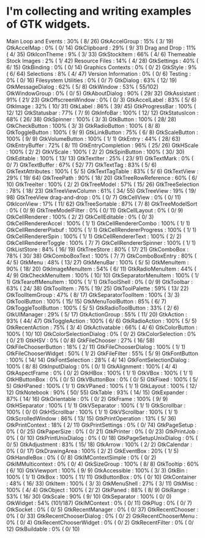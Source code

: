 # I'm collecting and writing examples of GTK widgets.

Main Loop and Events          :  30% (  8/ 26)
GtkAccelGroup                 :  15% (  3/ 19)
GtkAccelMap                   :   0% (  0/ 14)
GtkClipboard                  :  29% (  9/ 31)
Drag and Drop                 :  11% (  4/ 35)
GtkIconTheme                  :   9% (  3/ 33)
GtkStockItem                  :  66% (  4/  6)
Themeable Stock Images        :   2% (  1/ 42)
Resource Files                :  14% (  4/ 28)
GtkSettings                   :  40% (  6/ 15)
GtkBinding                    :   0% (  0/ 14)
Graphics Contexts             :   0% (  0/  2)
GtkStyle                      :   9% (  6/ 64)
Selections                    :   8% (  4/ 47)
Version Information           :   0% (  0/  6)
Testing                       :   0% (  0/ 16)
Filesystem Utilities          :   0% (  0/  7)
GtkDialog                     :  63% ( 12/ 19)
GtkMessageDialog              :  62% (  5/  8)
GtkWindow                     :  53% ( 55/102)
GtkWindowGroup                :   0% (  0/  5)
GtkAboutDialog                :  90% ( 29/ 32)
GtkAssistant                  :  91% ( 21/ 23)
GtkOffscreenWindow            :   0% (  0/  3)
GtkAccelLabel                 :  83% (  5/  6)
GtkImage                      :  32% ( 10/ 31)
GtkLabel                      :  86% ( 39/ 45)
GtkProgressBar                : 100% ( 12/ 12)
GtkStatusbar                  :  77% (  7/  9)
GtkInfoBar                    : 100% ( 12/ 12)
GtkStatusIcon                 :  68% ( 26/ 38)
GtkSpinner                    : 100% (  3/  3)
GtkButton                     : 100% ( 28/ 28)
GtkCheckButton                : 100% (  3/  3)
GtkRadioButton                : 100% (  8/  8)
GtkToggleButton               : 100% (  9/  9)
GtkLinkButton                 :  75% (  6/  8)
GtkScaleButton                : 100% (  9/  9)
GtkVolumeButton               : 100% (  1/  1)
GtkEntry                      :  44% ( 28/ 63)
GtkEntryBuffer                :  72% (  8/ 11)
GtkEntryCompletion            :  96% ( 25/ 26)
GtkHScale                     : 100% (  2/  2)
GtkVScale                     : 100% (  2/  2)
GtkSpinButton                 : 100% ( 30/ 30)
GtkEditable                   : 100% ( 13/ 13)
GtkTextIter                   :  25% ( 23/ 91)
GtkTextMark                   :   0% (  0/  7)
GtkTextBuffer                 :  67% ( 52/ 77)
GtkTextTag                    :  83% (  5/  6)
GtkTextAttributes             : 100% (  5/  5)
GtkTextTagTable               :  83% (  5/  6)
GtkTextView                   :  29% ( 19/ 64)
GtkTreePath                   :  90% ( 18/ 20)
GtkTreeRowReference           :  60% (  6/ 10)
GtkTreeIter                   : 100% (  2/  2)
GtkTreeModel                  :  57% ( 15/ 26)
GtkTreeSelection              :  78% ( 18/ 23)
GtkTreeViewColumn             :  61% ( 34/ 55)
GtkTreeView                   :  19% ( 19/ 98)
GtkTreeView drag-and-drop     :   0% (  0/  7)
GtkCellView                   :   0% (  0/ 11)
GtkIconView                   :  17% ( 11/ 62)
GtkTreeSortable               :  87% (  7/  8)
GtkTreeModelSort              :   0% (  0/  9)
GtkTreeModelFilter            :   0% (  0/ 11)
GtkCellLayout                 :   0% (  0/  9)
GtkCellRenderer               : 100% (  2/  2)
GtkCellEditable               :   0% (  0/  3)
GtkCellRendererAccel          : 100% (  1/  1)
GtkCellRendererCombo          : 100% (  1/  1)
GtkCellRendererPixbuf         : 100% (  1/  1)
GtkCellRendererProgress       : 100% (  1/  1)
GtkCellRendererSpin           : 100% (  1/  1)
GtkCellRendererText           : 100% (  2/  2)
GtkCellRendererToggle         : 100% (  7/  7)
GtkCellRendererSpinner        : 100% (  1/  1)
GtkListStore                  :  84% ( 16/ 19)
GtkTreeStore                  :  80% ( 17/ 21)
GtkComboBox                   :  78% ( 30/ 38)
GtkComboBoxText               : 100% (  7/  7)
GtkComboBoxEntry              :  80% (  4/  5)
GtkMenu                       :  48% ( 13/ 27)
GtkMenuBar                    : 100% (  5/  5)
GtkMenuItem                   :  90% ( 18/ 20)
GtkImageMenuItem              :  54% (  6/ 11)
GtkRadioMenuItem              :  44% (  4/  9)
GtkCheckMenuItem              : 100% ( 10/ 10)
GtkSeparatorMenuItem          : 100% (  1/  1)
GtkTearoffMenuItem            : 100% (  1/  1)
GtkToolShell                  :   0% (  0/  9)
GtkToolbar                    :  63% ( 24/ 38)
GtkToolItem                   :  76% ( 19/ 25)
GtkToolPalette                :  59% ( 13/ 22)
GtkToolItemGroup              :  47% (  8/ 17)
GtkSeparatorToolItem          : 100% (  3/  3)
GtkToolButton                 : 100% ( 15/ 15)
GtkMenuToolButton             :  85% (  6/  7)
GtkToggleToolButton           : 100% (  5/  5)
GtkRadioToolButton            :  33% (  2/  6)
GtkUIManager                  :  29% (  5/ 17)
GtkActionGroup                :  55% ( 11/ 20)
GtkAction                     :  93% ( 44/ 47)
GtkToggleAction               : 100% (  6/  6)
GtkRadioAction                : 100% (  5/  5)
GtkRecentAction               :  75% (  3/  4)
GtkActivatable                :  66% (  4/  6)
GtkColorButton                : 100% ( 10/ 10)
GtkColorSelectionDialog       :   0% (  0/  2)
GtkColorSelection             :   0% (  0/ 21)
GtkHSV                        :   0% (  0/  8)
GtkFileChooser                :  27% ( 16/ 58)
GtkFileChooserButton          :  18% (  2/ 11)
GtkFileChooserDialog          : 100% (  1/  1)
GtkFileChooserWidget          :  50% (  1/  2)
GtkFileFilter                 :  55% (  5/  9)
GtkFontButton                 : 100% ( 14/ 14)
GtkFontSelection              :  28% (  4/ 14)
GtkFontSelectionDialog        : 100% (  8/  8)
GtkInputDialog                :   0% (  0/  1)
GtkAlignment                  : 100% (  4/  4)
GtkAspectFrame                :   0% (  0/  2)
GtkHBox                       : 100% (  1/  1)
GtkVBox                       : 100% (  1/  1)
GtkHButtonBox                 :   0% (  0/  5)
GtkVButtonBox                 :   0% (  0/  5)
GtkFixed                      : 100% (  5/  5)
GtkHPaned                     : 100% (  1/  1)
GtkVPaned                     : 100% (  1/  1)
GtkLayout                     : 100% ( 12/ 12)
GtkNotebook                   :  90% ( 50/ 55)
GtkTable                      :  93% ( 14/ 15)
GtkExpander                   :  87% ( 14/ 16)
GtkOrientable                 :   0% (  0/  2)
GtkFrame                      : 100% (  9/  9)
GtkHSeparator                 : 100% (  1/  1)
GtkVSeparator                 : 100% (  1/  1)
GtkScrollbar                  : 100% (  0/  0)
GtkHScrollbar                 : 100% (  1/  1)
GtkVScrollbar                 : 100% (  1/  1)
GtkScrolledWindow             :  86% ( 13/ 15)
GtkPrintOperation             :  13% (  5/ 36)
GtkPrintContext               :  18% (  2/ 11)
GtkPrintSettings              :   0% (  0/ 74)
GtkPageSetup                  :   0% (  0/ 25)
GtkPaperSize                  :   0% (  0/ 21)
GtkPrinter                    :   0% (  0/ 23)
GtkPrintJob                   :   0% (  0/ 10)
GtkPrintUnixDialog            :   0% (  0/ 18)
GtkPageSetupUnixDialog        :   0% (  0/  5)
GtkAdjustment                 :  83% ( 15/ 18)
GtkArrow                      : 100% (  2/  2)
GtkCalendar                   :   0% (  0/ 17)
GtkDrawingArea                : 100% (  2/  2)
GtkEventBox                   :  20% (  1/  5)
GtkHandleBox                  :   0% (  0/  8)
GtkIMContextSimple            :   0% (  0/  2)
GtkIMMulticontext             :   0% (  0/  4)
GtkSizeGroup                  : 100% (  8/  8)
GtkTooltip                    :  60% (  6/ 10)
GtkViewport                   : 100% (  9/  9)
GtkAccessible                 : 100% (  3/  3)
GtkBin                        : 100% (  1/  1)
GtkBox                        : 100% ( 11/ 11)
GtkButtonBox                  :   0% (  0/ 10)
GtkContainer                  :  48% ( 16/ 33)
GtkItem                       : 100% (  3/  3)
GtkMenuShell                  :  27% (  3/ 11)
GtkMisc                       : 100% (  4/  4)
GtkObject                     : 100% (  2/  2)
GtkPaned                      :  88% (  8/  9)
GtkRange                      :  53% ( 16/ 30)
GtkScale                      :  90% (  9/ 10)
GtkSeparator                  : 100% (  0/  0)
GtkWidget                     :  54% (101/187)
GtkIMContext                  :   0% (  0/ 11)
GtkPlug                       :   0% (  0/  7)
GtkSocket                     :   0% (  0/  5)
GtkRecentManager              :   0% (  0/ 37)
GtkRecentChooser              :   0% (  0/ 33)
GtkRecentChooserDialog        :   0% (  0/  2)
GtkRecentChooserMenu          :   0% (  0/  4)
GtkRecentChooserWidget        :   0% (  0/  2)
GtkRecentFilter               :   0% (  0/ 12)
GtkBuildable                  :   0% (  0/ 10)
